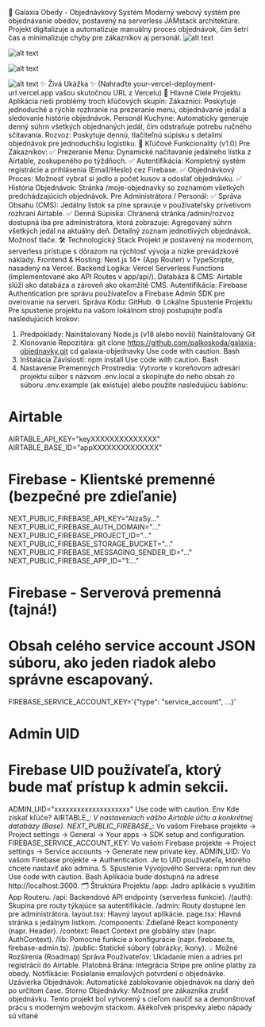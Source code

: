 🚀 Galaxia Obedy - Objednávkový Systém
Moderný webový systém pre objednávanie obedov, postavený na serverless JAMstack architektúre. Projekt digitalizuje a automatizuje manuálny proces objednávok, čím šetrí čas a minimalizuje chyby pre zákazníkov aj personál.
![alt text](https://img.shields.io/badge/status-aktívny-success.svg)

![alt text](https://img.shields.io/badge/License-MIT-yellow.svg)

![alt text](https://img.shields.io/badge/Next.js-14%2B-black?logo=next.js)

![alt text](https://img.shields.io/badge/Hosted%20on-Vercel-black?logo=vercel)
✨ Živá Ukážka ✨
(Nahraďte your-vercel-deployment-url.vercel.app vašou skutočnou URL z Vercelu)
🎯 Hlavné Ciele Projektu
Aplikácia rieši problémy troch kľúčových skupín:
Zákazníci: Poskytuje jednoduché a rýchle rozhranie na prezeranie menu, objednávanie jedál a sledovanie histórie objednávok.
Personál Kuchyne: Automaticky generuje denný súhrn všetkých objednaných jedál, čím odstraňuje potrebu ručného sčítavania.
Rozvoz: Poskytuje dennú, tlačiteľnú súpisku s detailmi objednávok pre jednoduchšiu logistiku.
🌟 Kľúčové Funkcionality (v1.0)
Pre Zákazníkov:
✅ Prezeranie Menu: Dynamické načítavanie jedálneho lístka z Airtable, zoskupeného po týždňoch.
✅ Autentifikácia: Kompletný systém registrácie a prihlásenia (Email/Heslo) cez Firebase.
✅ Objednávkový Proces: Možnosť vybrať si jedlo a počet kusov a odoslať objednávku.
✅ História Objednávok: Stránka /moje-objednavky so zoznamom všetkých predchádzajúcich objednávok.
Pre Administrátora / Personál:
✅ Správa Obsahu (CMS): Jedálny lístok sa plne spravuje v používateľsky prívetivom rozhraní Airtable.
✅ Denná Súpiska: Chránená stránka /admin/rozvoz dostupná iba pre administrátora, ktorá zobrazuje:
Agregovaný súhrn všetkých jedál na aktuálny deň.
Detailný zoznam jednotlivých objednávok.
Možnosť tlače.
🛠️ Technologický Stack
Projekt je postavený na modernom, serverless prístupe s dôrazom na rýchlosť vývoja a nízke prevádzkové náklady.
Frontend & Hosting: Next.js 14+ (App Router) v TypeScripte, nasadený na Vercel.
Backend Logika: Vercel Serverless Functions (implementované ako API Routes v app/api/).
Databáza & CMS: Airtable slúži ako databáza a zároveň ako okamžité CMS.
Autentifikácia: Firebase Authentication pre správu používateľov a Firebase Admin SDK pre overovanie na serveri.
Správa Kódu: GitHub.
⚙️ Lokálne Spustenie Projektu
Pre spustenie projektu na vašom lokálnom stroji postupujte podľa nasledujúcich krokov:
1. Predpoklady:
Nainštalovaný Node.js (v18 alebo novší)
Nainštalovaný Git
2. Klonovanie Repozitára:
git clone https://github.com/palkoskoda/galaxia-objednavky.git
cd galaxia-objednavky
Use code with caution.
Bash
3. Inštalácia Závislostí:
npm install
Use code with caution.
Bash
4. Nastavenie Premenných Prostredia:
Vytvorte v koreňovom adresári projektu súbor s názvom .env.local a skopírujte do neho obsah zo súboru .env.example (ak existuje) alebo použite nasledujúcu šablónu:
# Airtable
AIRTABLE_API_KEY="keyXXXXXXXXXXXXXX"
AIRTABLE_BASE_ID="appXXXXXXXXXXXXXX"

# Firebase - Klientské premenné (bezpečné pre zdieľanie)
NEXT_PUBLIC_FIREBASE_API_KEY="AIzaSy..."
NEXT_PUBLIC_FIREBASE_AUTH_DOMAIN="..."
NEXT_PUBLIC_FIREBASE_PROJECT_ID="..."
NEXT_PUBLIC_FIREBASE_STORAGE_BUCKET="..."
NEXT_PUBLIC_FIREBASE_MESSAGING_SENDER_ID="..."
NEXT_PUBLIC_FIREBASE_APP_ID="1:..."

# Firebase - Serverová premenná (tajná!)
# Obsah celého service account JSON súboru, ako jeden riadok alebo správne escapovaný.
FIREBASE_SERVICE_ACCOUNT_KEY='{"type": "service_account", ...}'

# Admin UID
# Firebase UID používateľa, ktorý bude mať prístup k admin sekcii.
ADMIN_UID="xxxxxxxxxxxxxxxxxxxx"
Use code with caution.
Env
Kde získať kľúče?
AIRTABLE_*: V nastaveniach vášho Airtable účtu a konkrétnej databázy (Base).
NEXT_PUBLIC_FIREBASE_*: Vo vašom Firebase projekte -> Project settings -> General -> Your apps -> SDK setup and configuration.
FIREBASE_SERVICE_ACCOUNT_KEY: Vo vašom Firebase projekte -> Project settings -> Service accounts -> Generate new private key.
ADMIN_UID: Vo vašom Firebase projekte -> Authentication. Je to UID používateľa, ktorého chcete nastaviť ako admina.
5. Spustenie Vývojového Servera:
npm run dev
Use code with caution.
Bash
Aplikácia bude dostupná na adrese http://localhost:3000.
🗂️ Štruktúra Projektu
/app: Jadro aplikácie s využitím App Routeru.
/api: Backendové API endpointy (serverless funkcie).
/(auth): Skupina pre routy týkajúce sa autentifikácie.
/admin: Routy dostupné len pre administrátora.
layout.tsx: Hlavný layout aplikácie.
page.tsx: Hlavná stránka s jedálnym lístkom.
/components: Zdieľané React komponenty (napr. Header).
/context: React Context pre globálny stav (napr. AuthContext).
/lib: Pomocné funkcie a konfigurácie (napr. firebase.ts, firebase-admin.ts).
/public: Statické súbory (obrázky, ikony).
💡 Možné Rozšírenia (Roadmap)
Správa Používateľov: Ukladanie mien a adries pri registrácii do Airtable.
Platobná Brána: Integrácia Stripe pre online platby za obedy.
Notifikácie: Posielanie emailových potvrdení o objednávke.
Uzávierka Objednávok: Automatické zablokovanie objednávok na daný deň po určitom čase.
Storno Objednávky: Možnosť pre zákazníka zrušiť objednávku.
Tento projekt bol vytvorený s cieľom naučiť sa a demonštrovať prácu s moderným webovým stackom. Akékoľvek príspevky alebo nápady sú vítané
